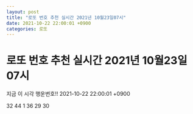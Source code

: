 ```yaml
---
layout: post
title: "로또 번호 추천 실시간 2021년 10월23일07시"
date: 2021-10-22 22:00:01 +0900
categories: 로또
---
```


# 로또 번호 추천 실시간 2021년 10월23일07시

지금 이 시각 행운번호!! 2021-10-22 22:00:01 +0900

 32  44  1  36  29  30 

